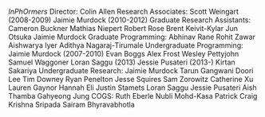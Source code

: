 *InPhOrmers*
Director:
    Colin Allen
Research Associates: 
    Scott Weingart (2008-2009)
    Jaimie Murdock (2010-2012)
Graduate Research Assistants:
    Cameron Buckner
    Mathias Niepert
    Robert Rose 
    Brent Keivit-Kylar
    Jun Otsuka
    Jaimie Murdock
Graduate Programming:
    Abhinav Rane
    Rohit Zawar
    Aishwarya Iyer
    Adithya Nagaraj-Tirumale
Undergraduate Programming:
    Jaimie Murdock (2007-2010)
    Evan Boggs
    Alex Frost
    Wesley Pettyjohn
    Samuel Waggoner
    Loran Saggu (2013)
    Jessie Pusateri (2013-)
    Kirtan Sakariya
Undergraduate Research:
    Jaimie Murdock
    Tarun Gangwani
    Doori Lee
    Tim Downey
    Ryan Penelton
    Jesse Squires
    Sam Zorowitz
    Catherine Xu
    Lauren Gaynor
    Hannah Eli
    Justin Stamets
    Loran Saggu
    Jessie Pusateri
    Aish Thamba
    Gahyeong Jung
COGS:
    Ruth Eberle
    Nubli Mohd-Kasa
    Patrick Craig
    Krishna Sripada
    Sairam Bhyravabhotla
